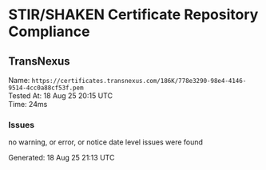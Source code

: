 # STIR/SHAKEN Certificate Repository Compliance

## TransNexus

Name: `https://certificates.transnexus.com/186K/778e3290-98e4-4146-9514-4cc0a88cf53f.pem`\
Tested At: 18 Aug 25 20:15 UTC\
Time: 24ms

### Issues

no warning, or error, or notice date level issues were found

Generated: 18 Aug 25 21:13 UTC